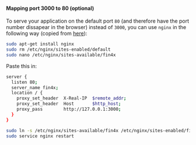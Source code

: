 #### Mapping port 3000 to 80 (optional)

To serve your application on the default port `80` (and therefore have the port number dissapear in the browser) instead of `3000`, you can use `nginx` in the following way (copied from [here](https://link.medium.com/MW5iaxQ96Z)):
```sh
sudo apt-get install nginx
sudo rm /etc/nginx/sites-enabled/default
sudo nano /etc/nginx/sites-available/fin4x
```
Paste this in:
```sh
server {
  listen 80;
  server_name fin4x;
  location / {
    proxy_set_header  X-Real-IP  $remote_addr;
    proxy_set_header  Host       $http_host;
    proxy_pass        http://127.0.0.1:3000;
  }
}
```
```sh
sudo ln -s /etc/nginx/sites-available/fin4x /etc/nginx/sites-enabled/fin4x
sudo service nginx restart
```
